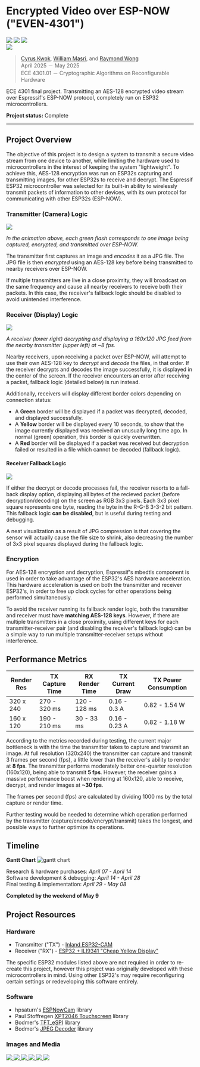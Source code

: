 # Encrypted Video over ESP-NOW ("EVEN-4301")

<div>
    <img src="https://img.shields.io/badge/ESP32-black">
    <img src="https://img.shields.io/badge/Class_Project-blue">
    <img src="https://img.shields.io/badge/Completed_2025-green">
</div>

<a href="https://github.com/Raymond-exe/raymond-exe.github.io/blob/master/images/even/thumbnail.gif?raw=true" target="_blank">
    <img src="https://github.com/Raymond-exe/raymond-exe.github.io/blob/master/images/even/thumbnail.gif?raw=true">
</a>

> [Cyrus Kwok](https://www.linkedin.com/in/cyrus-kwok-432351213/), [William Masri](https://www.linkedin.com/in/william-masri-797978292/), and [Raymond Wong](https://www.linkedin.com/in/raymond-exe/)  
> April 2025 － May 2025  
> ECE 4301.01 － Cryptographic Algorithms on Reconfigurable Hardware  

ECE 4301 final project. Transmitting an AES-128 encrypted video stream over Espressif's ESP-NOW protocol, completely run on ESP32 microcontrollers.

**Project status:** Complete

-----

## Project Overview
The objective of this project is to design a system to transmit a secure video stream from one device to another, while limiting the hardware used to microcontrollers in the interest of keeping the system "lightweight". To achieve this, AES-128 encryption was run on ESP32s capturing and transmitting images, for other ESP32s to receive and decrypt. The Espressif ESP32 microcontroller was selected for its built-in ability to wirelessly transmit packets of information to other devices, with its own protocol for communicating with other ESP32s (ESP-NOW).

### Transmitter (Camera) Logic

<a href="https://github.com/Raymond-exe/raymond-exe.github.io/blob/master/images/even/transmitter.gif?raw=true" target="_blank">
    <img src="https://github.com/Raymond-exe/raymond-exe.github.io/blob/master/images/even/transmitter.gif?raw=true">
</a>

*In the animation above, each green flash corresponds to one image being captured, encrypted, and transmitted over ESP-NOW.*

The transmitter first captures an image and *encodes* it as a JPG file. The JPG file is then *encrypted* using an AES-128 key before being transmitted to nearby receivers over ESP-NOW.

If multiple transmitters are live in a close proximity, they will broadcast on the same frequency and cause all nearby receivers to receive both their packets. In this case, the receiver's fallback logic should be disabled to avoid unintended interference.

### Receiver (Display) Logic

<a href="https://github.com/Raymond-exe/raymond-exe.github.io/blob/master/images/even/quarter-res.gif?raw=true" target="_blank">
    <img src="https://github.com/Raymond-exe/raymond-exe.github.io/blob/master/images/even/quarter-res.gif?raw=true">
</a>

*A receiver (lower right) decrypting and displaying a 160x120 JPG feed from the nearby transmitter (upper left) at ~8 fps.*

Nearby receivers, upon receiving a packet over ESP-NOW, will attempt to use their own AES-128 key to *decrypt* and *decode* the files, in that order. If the receiver decrypts and decodes the image successfully, it is displayed in the center of the screen. If the receiver encounters an error after receiving a packet, fallback logic (detailed below) is run instead.

Additionally, receivers will display different border colors depending on connection status: 
- A **Green** border will be displayed if a packet was decrypted, decoded, and displayed successfully.
- A **Yellow** border will be displayed every 10 seconds, to show that the image currently displayed was received an unusually long time ago. In normal (green) operation, this border is quickly overwritten.
- A **Red** border will be displayed if a packet was received but decryption failed or resulted in a file which cannot be decoded (fallback logic).

#### Receiver Fallback Logic

<a href="https://github.com/Raymond-exe/raymond-exe.github.io/blob/master/images/even/fallback.gif?raw=true" target="_blank">
    <img src="https://github.com/Raymond-exe/raymond-exe.github.io/blob/master/images/even/fallback.gif?raw=true">
</a>

If either the decrypt or decode processes fail, the receiver resorts to a fall-back display option, displaying all bytes of the recieved packet (before decryption/decoding) on the screen as RGB 3x3 pixels. Each 3x3 pixel square represents one byte, reading the byte in the R-G-B 3-3-2 bit pattern. This fallback logic **can be disabled**, but is useful during testing and debugging.

A neat visualization as a result of JPG compression is that covering the sensor will actually cause the file size to shrink, also decreasing the number of 3x3 pixel squares displayed during the fallback logic.

### Encryption

For AES-128 encryption and decryption, Espressif's mbedtls component is used in order to take advantage of the ESP32's AES hardware acceleration. This hardware acceleration is used on both the transmitter and receiver ESP32's, in order to free up clock cycles for other operations being performed simultaneously.

To avoid the receiver running its fallback render logic, both the transmitter and receiver must have **matching AES-128 keys**. However, if there are multiple transmitters in a close proximity, using different keys for each transmitter-receiver pair (and disabling the receiver's fallback logic) can be a simple way to run multiple transmitter-receiver setups without interference.

## Performance Metrics
| Render Res | TX Capture Time | RX Render Time | TX Current Draw | TX Power Consumption |
| ---------- | --------------- | -------------- | --------------- | -------------------- |
| 320 x 240  |   270 - 320 ms  |  120 - 128 ms  |   0.16 - 0.3 A  |    0.82 - 1.54 W     |
| 160 x 120  |   190 - 210 ms  |   30 - 33 ms   |  0.16 - 0.23 A  |    0.82 - 1.18 W     |

According to the metrics recorded during testing, the current major bottleneck is with the time the transmitter takes to capture and transmit an image. At full resolution (320x240) the transmitter can capture and transmit 3 frames per second (fps), a little lower than the receiver's ability to render at **8 fps**. The transmitter performs moderately better one-quarter resolution (160x120), being able to transmit **5 fps**. However, the receiver gains a massive performance boost when rendering at 160x120, able to receive, decrypt, and render images at **~30 fps**.

The frames per second (fps) are calculated by dividing 1000 ms by the total capture or render time.

Further testing would be needed to determine which operation performed by the transmitter (capture/encode/encrypt/transmit) takes the longest, and possible ways to further optimize its operations.

## Timeline
**Gantt Chart**
![gantt chart](https://github.com/Raymond-exe/raymond-exe.github.io/blob/master/images/even/gantt.png)

Research & hardware purchases: *April 07 - April 14*  
Software development & debugging: *April 14 - April 28*  
Final testing & implementation: *April 29 - May 08*  

**Completed by the weekend of May 9**

## Project Resources

### Hardware
- Transmitter ("TX") - [Inland ESP32-CAM](https://www.microcenter.com/product/632692/inland-esp32-cam-wifi-bluetooth-camera-modules-pair)
- Receiver ("RX") - [ESP32 + ILI9341 "Cheap Yellow Display"](https://www.amazon.com/gp/product/B0CG2WQGP9)

The specific ESP32 modules listed above are not required in order to re-create this project, however this project was originally developed with these microcontrollers in mind. Using other ESP32's may require reconfiguring certain settings or redeveloping this software entirely.

### Software
- hpsaturn's [ESPNowCam](https://github.com/hpsaturn/ESPNowCam) library
- Paul Stoffregen [XPT2046 Touchscreen](https://github.com/PaulStoffregen/XPT2046_Touchscreen) library
- Bodmer's [TFT_eSPI](https://github.com/Bodmer/TFT_eSPI) library
- Bodmer's [JPEG Decoder](https://github.com/Bodmer/JPEGDecoder) library

### Images and Media
<a href="https://github.com/Raymond-exe/raymond-exe.github.io/blob/master/images/even/full-res.gif?raw=true" target="_blank">
    <img src="https://github.com/Raymond-exe/raymond-exe.github.io/blob/master/images/even/full-res.gif?raw=true">
</a>
<a href="https://github.com/Raymond-exe/raymond-exe.github.io/blob/master/images/even/transmitter.gif?raw=true" target="_blank">
    <img src="https://github.com/Raymond-exe/raymond-exe.github.io/blob/master/images/even/transmitter.gif?raw=true">
</a>
<a href="https://github.com/Raymond-exe/raymond-exe.github.io/blob/master/images/even/transmitter-closeup.jpg" target="_blank">
    <img src="https://github.com/Raymond-exe/raymond-exe.github.io/blob/master/images/even/transmitter-closeup.jpg">
</a>
<a href="https://github.com/Raymond-exe/raymond-exe.github.io/blob/master/images/even/transmitter-breadboard.jpg" target="_blank">
    <img src="https://github.com/Raymond-exe/raymond-exe.github.io/blob/master/images/even/transmitter-breadboard.jpg">
</a>
<a href="https://github.com/Raymond-exe/raymond-exe.github.io/blob/master/images/even/receiver-front.jpg" target="_blank">
    <img src="https://github.com/Raymond-exe/raymond-exe.github.io/blob/master/images/even/receiver-front.jpg">
</a>
<a href="https://github.com/Raymond-exe/raymond-exe.github.io/blob/master/images/even/receiver-rear.jpg" target="_blank">
    <img src="https://github.com/Raymond-exe/raymond-exe.github.io/blob/master/images/even/receiver-rear.jpg">
</a>
